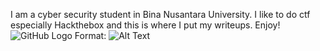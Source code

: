 I am a cyber security student in Bina Nusantara University. I like to do ctf especially Hackthebox and this is where I put my writeups. Enjoy!
<br>
![GitHub Logo](/images/logo.png)
Format: ![Alt Text](url)
